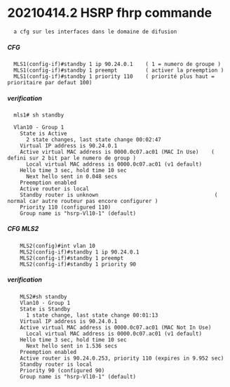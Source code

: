 # 20210414.2 HSRP fhrp commande

      a cfg sur les interfaces dans le domaine de difusion


##### CFG

      MLS1(config-if)#standby 1 ip 90.24.0.1    ( 1 = numero de groupe )
      MLS1(config-if)#standby 1 preempt         ( activer la preemption )
      MLS1(config-if)#standby 1 priority 110    ( priorité plus haut = prioritaire par defaut 100)


##### ***verification***

      mls1# sh standby

      Vlan10 - Group 1
        State is Active
          2 state changes, last state change 00:02:47
        Virtual IP address is 90.24.0.1
        Active virtual MAC address is 0000.0c07.ac01 (MAC In Use)    ( defini sur 2 bit par le numero de group )
          Local virtual MAC address is 0000.0c07.ac01 (v1 default)
        Hello time 3 sec, hold time 10 sec
          Next hello sent in 0.048 secs
        Preemption enabled
        Active router is local
        Standby router is unknown                                     ( normal car autre routeur pas encore configurer )
        Priority 110 (configured 110)
        Group name is "hsrp-Vl10-1" (default)



##### ***CFG MLS2***
      
        MLS2(config)#int vlan 10
        MLS2(config-if)#standby 1 ip 90.24.0.1
        MLS2(config-if)#standby 1 preempt
        MLS2(config-if)#standby 1 priority 90


##### ***verification***

        MLS2#sh standby
        Vlan10 - Group 1
        State is Standby
          1 state change, last state change 00:01:13
        Virtual IP address is 90.24.0.1
        Active virtual MAC address is 0000.0c07.ac01 (MAC Not In Use)
          Local virtual MAC address is 0000.0c07.ac01 (v1 default)
        Hello time 3 sec, hold time 10 sec
          Next hello sent in 1.536 secs
        Preemption enabled
        Active router is 90.24.0.253, priority 110 (expires in 9.952 sec)
        Standby router is local
        Priority 90 (configured 90)
        Group name is "hsrp-Vl10-1" (default)


